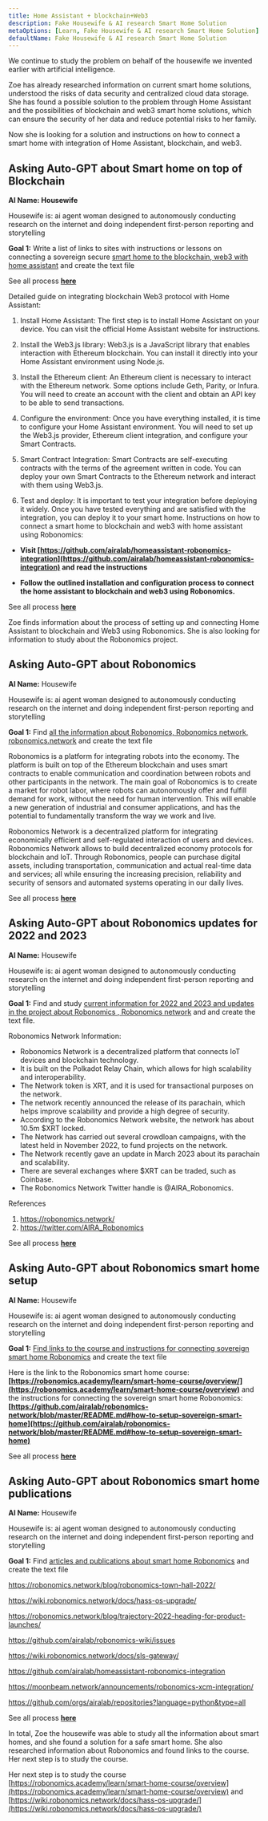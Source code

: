 ```yaml
---
title: Home Assistant + blockchain+Web3
description: Fake Housewife & AI research Smart Home Solution
metaOptions: [Learn, Fake Housewife & AI research Smart Home Solution]
defaultName: Fake Housewife & AI research Smart Home Solution
---
```


<RoboAcademyText fWeight="600">
We continue to study the problem on behalf of the housewife we invented earlier with artificial intelligence.
</RoboAcademyText>

Zoe has already researched information on current smart home solutions, understood the risks of data security and centralized cloud data storage. She has found a possible solution to the problem through Home Assistant and the possibilities of blockchain and web3 smart home solutions, which can ensure the security of her data and reduce potential risks to her family.

Now she is looking for a solution and instructions on how to connect a smart home with integration of Home Assistant, blockchain, and web3.

## Asking Auto-GPT about Smart home on top of Blockchain

<RoboAcademyTerminal title="Goals">

**AI Name: Нousewife**

Нousewife is: ai agent woman designed to autonomously conducting research on the internet and doing independent first-person reporting and storytelling

**Goal 1:** Write a list of links to sites with instructions or lessons on connecting a sovereign secure <u>smart home to the blockchain, web3 with home assistant</u> and create the text file  

</RoboAcademyTerminal>

See all process **[here](https://www.notion.so/Process-AUTO-GPT-1-2-bb601d4777834c8183e5e513cf2132f9)**

<RoboAcademyTerminal title="Research Result">

Detailed guide on integrating blockchain Web3 protocol with Home Assistant:

1. Install Home Assistant: The first step is to install Home Assistant on your device. You can visit the official Home Assistant website for instructions.

2. Install the Web3.js library: Web3.js is a JavaScript library that enables interaction with Ethereum blockchain. You can install it directly into your Home Assistant environment using Node.js.

3. Install the Ethereum client: An Ethereum client is necessary to interact with the Ethereum network. Some options include Geth, Parity, or Infura. You will need to create an account with the client and obtain an API key to be able to send transactions.

4. Configure the environment: Once you have everything installed, it is time to configure your Home Assistant environment. You will need to set up the Web3.js provider, Ethereum client integration, and configure your Smart Contracts.

5. Smart Contract Integration: Smart Contracts are self-executing contracts with the terms of the agreement written in code. You can deploy your own Smart Contracts to the Ethereum network and interact with them using Web3.js.

6. Test and deploy: It is important to test your integration before deploying it widely. Once you have tested everything and are satisfied with the integration, you can deploy it to your smart home.
Instructions on how to connect a smart home to blockchain and web3 with home assistant using Robonomics:
- **Visit [https://github.com/airalab/homeassistant-robonomics-integration](https://github.com/airalab/homeassistant-robonomics-integration) and read the instructions**

- **Follow the outlined installation and configuration process to connect the home assistant to blockchain and web3 using Robonomics.**

</RoboAcademyTerminal>

See all process **[here](https://www.notion.so/Process-AUTO-GPT-2-2-5c4ad9df8a0d473eb62ea23461de4c49)**

Zoe finds information about the process of setting up and connecting Home Assistant to blockchain and Web3 using Robonomics. She is also looking for information to study about the Robonomics project.

## Asking Auto-GPT about Robonomics

<RoboAcademyTerminal title="Goals">

**AI Name:** Нousewife

Нousewife is: ai agent woman designed to autonomously conducting research on the internet and doing independent first-person reporting and storytelling

**Goal 1:** Find <u>all the  information  about Robonomics, Robonomics network, robonomics.network</u> and create the text file

</RoboAcademyTerminal>

<RoboAcademyTerminal title="Research result">

Robonomics is a platform for integrating robots into the economy. The platform is built on top of the Ethereum blockchain and uses smart contracts to enable communication and coordination between robots and other participants in the network. The main goal of Robonomics is to create a market for robot labor, where robots can autonomously offer and fulfill demand for work, without the need for human intervention. This will enable a new generation of industrial and consumer applications, and has the potential to fundamentally transform the way we work and live.

Robonomics Network is a decentralized platform for integrating economically efficient and self-regulated interaction of users and devices. Robonomics Network allows to build decentralized economy protocols for blockchain and IoT. Through Robonomics, people can purchase digital assets, including transportation, communication and actual real-time data and services; all while ensuring the increasing precision, reliability and security of sensors and automated systems operating in our daily lives.

</RoboAcademyTerminal>

See all process **[here](https://www.notion.so/Process-AUTO-GPT-2-3e1c2a7ab4dc4982af661fec846a493f)**


## Asking Auto-GPT about Robonomics updates for 2022 and 2023

<RoboAcademyTerminal title="Goals">

**AI Name:** Нousewife

Нousewife is: ai agent woman designed to autonomously conducting research on the internet and doing independent first-person reporting and storytelling

**Goal 1:**  Find and study <u>current information for 2022 and 2023 and updates in the project about Robonomics , Robonomics network</u> and and create the text file.

</RoboAcademyTerminal>

<RoboAcademyTerminal title="Research result">

Robonomics  Network Information:

- Robonomics Network is a decentralized platform that connects IoT devices and blockchain technology.
- It is built on the Polkadot Relay Chain, which allows for high scalability and interoperability.
- The Network token is XRT, and it is used for transactional purposes on the network.
- The network recently announced the release of its parachain, which helps improve scalability and provide a high degree of security.
-  According to the Robonomics Network website, the network has about 10.5m $XRT locked.
- The Network has carried out several crowdloan campaigns, with the latest held in November 2022, to fund projects on the network.
- The Network recently gave an update in March 2023 about its parachain and scalability.
- There are several exchanges where $XRT can be traded, such as Coinbase.
- The Robonomics Network Twitter handle is @AIRA_Robonomics.

References

1. https://robonomics.network/
2. https://twitter.com/AIRA_Robonomics

</RoboAcademyTerminal>

See all process **[here](https://www.notion.so/Process-AUTO-GPT-2-1c3eb42e9dc941aca7b90e5d499204eb)**


## Asking Auto-GPT about Robonomics smart home setup

<RoboAcademyTerminal title="Goals">

**AI Name:** Нousewife

Нousewife is: ai agent woman designed to autonomously conducting research on the internet and doing independent first-person reporting and storytelling

**Goal 1:** <u> Find links to the course and instructions for connecting sovereign smart home Robonomics</u> and create the text file

</RoboAcademyTerminal>

<RoboAcademyTerminal title="Research result">

Here is the link to the Robonomics smart home course: **[https://robonomics.academy/learn/smart-home-course/overview/](https://robonomics.academy/learn/smart-home-course/overview)** and the instructions for connecting the sovereign smart home Robonomics: **[https://github.com/airalab/robonomics-network/blob/master/README.md#how-to-setup-sovereign-smart-home](https://github.com/airalab/robonomics-network/blob/master/README.md#how-to-setup-sovereign-smart-home)**

</RoboAcademyTerminal>

See all process **[here](https://www.notion.so/Process-AUTO-GPT-13-5-2-f160f5688e13441086dafebaa8d65c89)**


## Asking Auto-GPT about Robonomics smart home publications

<RoboAcademyTerminal title="Goals">

**AI Name:** Нousewife

Нousewife is: ai agent woman designed to autonomously conducting research on the internet and doing independent first-person reporting and storytelling

**Goal 1:** Find <u>articles and publications about smart home Robonomics</u> and create the text file 

</RoboAcademyTerminal>

<RoboAcademyTerminal title="Research result">

https://robonomics.network/blog/robonomics-town-hall-2022/

https://wiki.robonomics.network/docs/hass-os-upgrade/

https://robonomics.network/blog/trajectory-2022-heading-for-product-launches/

https://github.com/airalab/robonomics-wiki/issues

https://wiki.robonomics.network/docs/sls-gateway/

https://github.com/airalab/homeassistant-robonomics-integration

https://moonbeam.network/announcements/robonomics-xcm-integration/

https://github.com/orgs/airalab/repositories?language=python&type=all

</RoboAcademyTerminal>

See all process **[here](https://www.notion.so/Process-AUTO-GPT-13-7-1-6ce630949ad343a0a9c095b6442355d3)**

<RoboAcademyText>

In total, Zoe the housewife was able to study all the information about smart homes, and she found a solution for a safe smart home. She also researched information about Robonomics and found links to the course. Her next step is to study the course.

Her next step is to study the course [https://robonomics.academy/learn/smart-home-course/overview](https://robonomics.academy/learn/smart-home-course/overview)  and [https://wiki.robonomics.network/docs/hass-os-upgrade/](https://wiki.robonomics.network/docs/hass-os-upgrade/)

</RoboAcademyText>


